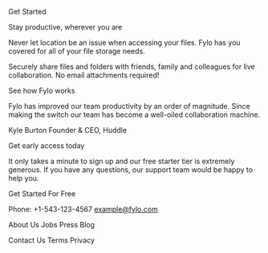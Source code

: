Get Started

Stay productive, wherever you are

Never let location be an issue when accessing your files. Fylo has you
covered for all of your file storage needs.

Securely share files and folders with friends, family and colleagues for
live collaboration. No email attachments required!

See how Fylo works

Fylo has improved our team productivity by an order of magnitude. Since
making the switch our team has become a well-oiled collaboration machine.

Kyle Burton
Founder & CEO, Huddle

Get early access today

It only takes a minute to sign up and our free starter tier is extremely generous.
If you have any questions, our support team would be happy to help you.

Get Started For Free

Phone: +1-543-123-4567
example@fylo.com

About Us
Jobs
Press
Blog

Contact Us
Terms
Privacy
